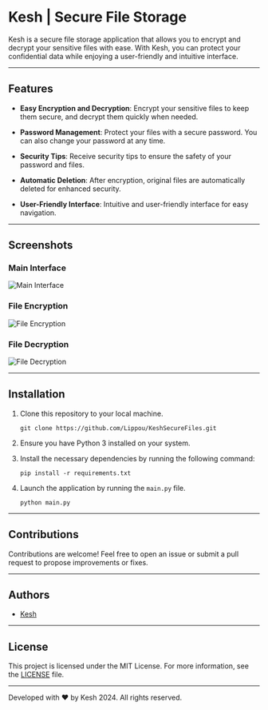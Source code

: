 # Kesh | Secure File Storage

Kesh is a secure file storage application that allows you to encrypt and decrypt your sensitive files with ease. With Kesh, you can protect your confidential data while enjoying a user-friendly and intuitive interface.

---

## Features

- **Easy Encryption and Decryption**: Encrypt your sensitive files to keep them secure, and decrypt them quickly when needed.
  
- **Password Management**: Protect your files with a secure password. You can also change your password at any time.

- **Security Tips**: Receive security tips to ensure the safety of your password and files.

- **Automatic Deletion**: After encryption, original files are automatically deleted for enhanced security.

- **User-Friendly Interface**: Intuitive and user-friendly interface for easy navigation.

---

## Screenshots

### Main Interface
![Main Interface](https://raw.githubusercontent.com/Lippou/KeshSecureFiles/main/img/interface_principale.png)

### File Encryption
![File Encryption](https://raw.githubusercontent.com/Lippou/KeshSecureFiles/main/img/cryptage_fichier.png)

### File Decryption
![File Decryption](https://raw.githubusercontent.com/Lippou/KeshSecureFiles/main/img/decryptage_fichier.png)

---

## Installation

1. Clone this repository to your local machine.
   
   ```
   git clone https://github.com/Lippou/KeshSecureFiles.git
   ```

2. Ensure you have Python 3 installed on your system.

3. Install the necessary dependencies by running the following command:
   
   ```
   pip install -r requirements.txt
   ```

4. Launch the application by running the `main.py` file.

   ```
   python main.py
   ```

---

## Contributions

Contributions are welcome! Feel free to open an issue or submit a pull request to propose improvements or fixes.

---

## Authors

- [Kesh](https://github.com/Lippou)

---

## License

This project is licensed under the MIT License. For more information, see the [LICENSE](https://github.com/Lippou/KeshSecureFiles/blob/main/LICENSE) file.

---

Developed with ❤️ by Kesh 2024. All rights reserved.
